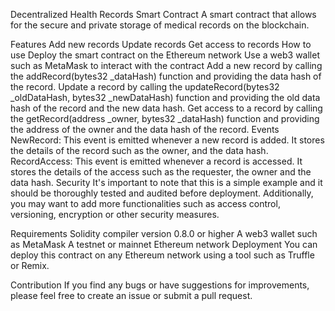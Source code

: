 Decentralized Health Records Smart Contract
A smart contract that allows for the secure and private storage of medical records on the blockchain.

Features
Add new records
Update records
Get access to records
How to use
Deploy the smart contract on the Ethereum network
Use a web3 wallet such as MetaMask to interact with the contract
Add a new record by calling the addRecord(bytes32 _dataHash) function and providing the data hash of the record.
Update a record by calling the updateRecord(bytes32 _oldDataHash, bytes32 _newDataHash) function and providing the old data hash of the record and the new data hash.
Get access to a record by calling the getRecord(address _owner, bytes32 _dataHash) function and providing the address of the owner and the data hash of the record.
Events
NewRecord: This event is emitted whenever a new record is added. It stores the details of the record such as the owner, and the data hash.
RecordAccess: This event is emitted whenever a record is accessed. It stores the details of the access such as the requester, the owner and the data hash.
Security
It's important to note that this is a simple example and it should be thoroughly tested and audited before deployment. Additionally, you may want to add more functionalities such as access control, versioning, encryption or other security measures.

Requirements
Solidity compiler version 0.8.0 or higher
A web3 wallet such as MetaMask
A testnet or mainnet Ethereum network
Deployment
You can deploy this contract on any Ethereum network using a tool such as Truffle or Remix.

Contribution
If you find any bugs or have suggestions for improvements, please feel free to create an issue or submit a pull request.
